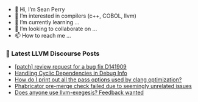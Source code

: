- 👋 Hi, I’m Sean Perry
- 👀 I’m interested in compilers (c++, COBOL, llvm)
- 🌱 I’m currently learning ...
- 💞️ I’m looking to collaborate on ...
- 📫 How to reach me ...

<!---
s66perry/s66perry is a ✨ special ✨ repository because its `README.md` (this file) appears on your GitHub profile.
You can click the Preview link to take a look at your changes.
--->
### 📕 Latest LLVM Discourse Posts

<!-- DISCOURSE-LLVM:START -->
- [[patch] review request for a bug fix D141909](https://discourse.llvm.org/t/patch-review-request-for-a-bug-fix-d141909/67784#post_1)
- [Handling Cyclic Dependencies in Debug Info](https://discourse.llvm.org/t/handling-cyclic-dependencies-in-debug-info/67526#post_5)
- [How do I print out all the pass options used by clang optimization?](https://discourse.llvm.org/t/how-do-i-print-out-all-the-pass-options-used-by-clang-optimization/67783#post_2)
- [Phabricator pre-merge check failed due to seemingly unrelated issues](https://discourse.llvm.org/t/phabricator-pre-merge-check-failed-due-to-seemingly-unrelated-issues/67754#post_4)
- [Does anyone use llvm-exegesis? Feedback wanted](https://discourse.llvm.org/t/does-anyone-use-llvm-exegesis-feedback-wanted/67729#post_11)
<!-- DISCOURSE-LLVM:END -->
